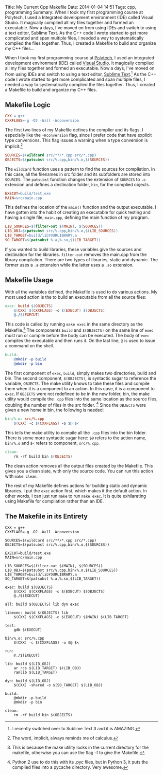 Title: My Current Cpp Makefile
Date: 2014-01-04 14:51
Tags: cpp, programming
Summary: When I took my first programming course at Polytech, I used a Integrated development environment (IDE) called Visual Studio. It magically complied all my files together and formed an executable. Now a days, I've moved on from using IDEs and switch to using a text editor, Sublime Text. As the C++ code I wrote started to get more complicated and span multiple files, I needed a way to systematically complied the files together. Thus, I created a Makefile to build and organize my C++ files...

When I took my first programming course at <a href="http://engineering.nyu.edu/" target="_blank">Polytech</a>, I used an integrated development environment (IDE) called <a href="http://www.visualstudio.com/" target="_blank">Visual Studio</a>. It magically complied all my files together and formed an executable. Now a days, I've moved on from using IDEs and switch to using a text editor, <a href="http://www.sublimetext.com/" target="_blank">Sublime Text</a>.[^sublimetext] As the C++ code I wrote started to get more complicated and span multiple files, I needed a way to systematically complied the files together. Thus, I created a Makefile to build and organize my C++ files.

<!-- > This is a blockquote with two paragraphs. Lorem ipsum dolor sit amet,
> consectetuer adipiscing elit. Aliquam hendrerit mi posuere lectus.
> Vestibulum enim wisi, viverra nec, fringilla in, laoreet vitae, risus.

!!! tip
    You should note that the title will be automatically capitalized.
    This is a blockquote with two paragraphs. Lorem ipsum dolor sit amet, -->

## Makefile Logic

```makefile
CXX = g++
CXXFLAGS=-g -O2 -Wall -Wconversion
```

The first two lines of my Makefile defines the complier and its flags. I especially like the `-Wconversion` flag, since I prefer code that have explicit type conversions. This flag issues a warning when a type conversion is implicit.[^diff]

```makefile
SOURCES=$(wildcard src/**/*.cpp src/*.cpp)
OBJECTS=$(patsubst src/%.cpp,bin/%.o,$(SOURCES))
```

The `wildcard` function uses a pattern to find the sources for compilation. In this case, all the filenames in src folder and its subfolders are stored into `SOURCES`. The `patsubst` function changes the extension of `SOURCES` to `.o` extension and defines a destination folder, `bin`, for the complied objects.

```makefile
EXECUT=build/test.exe
MAIN=src/main.cpp
```

This defines the location of the `main()` function and the output executable. I have gotten into the habit of creating an executable for quick testing and having a single file, `main.cpp`, defining the main function of my program.

```makefile
LIB_SOURCES=$(filter-out $(MAIN), $(SOURCES))
LIB_OBJ=$(patsubst src/%.cpp,bin/%.o,$(LIB_SOURCES))
LIB_TARGET=build/libYOURLIBRARY.a
SO_TARGET=$(patsubst %.a,%.so,$(LIB_TARGET))
```

If you wanted to build libraries, these variables give the sources and destination for the libraries. `filter-out` removes the main.cpp from the library compilation. There are two types of libraries, static and dynamic. The former uses a `.a` extension while the latter uses a `.so` extension.

## Makefile Usage

With all the variables defined, the Makefile is used to do various actions. My most used action is the to build an executable from all the source files:

```makefile
exec: build $(OBJECTS)
    $(CXX) $(CXXFLAGS) -o $(EXECUT) $(OBJECTS)
    @./$(EXECUT)
```

This code is called by running `make exec` in the same directory as the Makefile.[^makefile] The components `build` and `$(OBJECTS)` on the same line of `exec` must run or compile before the body can be executed. The body of `exec` compiles the executable and then runs it. On the last line, `@` is used to issue a command on the shell.

```makefile
build:
    @mkdir -p build
    @mkdir -p bin
```

The first component of `exec`, `build`, simply makes two directories, build and bin. The second component, `$(OBJECTS)`, is syntactic sugar to reference the variable, `OBJECTS`. The make utility knows to take these files and compile them when it is a component to an action. In this case, it is a component to `exec`. If `OBJECTS` were not redefined to be in the new folder, bin, the make utility would compile the `.cpp` files into the same location as the source files, doubling the number of files in the src folder. [^pycache] Since the `OBJECTS` were given a new home in bin, the following is needed:

```makefile
bin/%.o: src/%.cpp
    $(CXX) -c $(CXXFLAGS) -o $@ $<
```

This tells the make utility to compile all the `.cpp` files into the bin folder. There is some more syntactic sugar here: `$@` refers to the action name, `bin/%.o` and `$<` refers to component, `src/%.cpp`.

```makefile
clean:
    rm -rf build bin $(OBJECTS)
```

The clean action removes all the output files created by the Makefile. This gives you a clean slate, with only the source code. You can run this action with `make clean`.

The rest of my Makefile defines actions for building static and dynamic libraries. I put the `exec` action first, which makes it the default action. In other words, I can just run `make` to run `make exec`. It is quite exhilarating using Makefile for compilation rather than an IDE.

## The Makefile in its Entirety

```{makefile}
CXX = g++
CXXFLAGS=-g -O2 -Wall -Wconversion

SOURCES=$(wildcard src/**/*.cpp src/*.cpp)
OBJECTS=$(patsubst src/%.cpp,bin/%.o,$(SOURCES))

EXECUT=build/test.exe
MAIN=src/main.cpp

LIB_SOURCES=$(filter-out $(MAIN), $(SOURCES))
LIB_OBJ=$(patsubst src/%.cpp,bin/%.o,$(LIB_SOURCES))
LIB_TARGET=build/libYOURLIBRARY.a
SO_TARGET=$(patsubst %.a,%.so,$(LIB_TARGET))

exec: build $(OBJECTS)
    $(CXX) $(CXXFLAGS) -o $(EXECUT) $(OBJECTS)
    @./$(EXECUT)

all: build $(OBJECTS) lib dyn exec

libexec: build $(OBJECTS) lib
    $(CXX) $(CXXFLAGS) -o $(EXECUT) $(MAIN) $(LIB_TARGET)

test:
    gdb $(EXECUT)

bin/%.o: src/%.cpp
    $(CXX) -c $(CXXFLAGS) -o $@ $<

run:
    @./$(EXECUT)

lib: build $(LIB_OBJ)
    ar rcs $(LIB_TARGET) $(LIB_OBJ)
    ranlib $(LIB_TARGET)

dyn: build $(LIB_OBJ)
    $(CXX) -shared -o $(SO_TARGET) $(LIB_OBJ)

build:
    @mkdir -p build
    @mkdir -p bin

clean:
    rm -rf build bin $(OBJECTS)
```

[^sublimetext]: I recently switched over to Sublime Text 3 and it is AMAZING.

[^diff]: The word, implicit, always reminds me of calculus.

[^makefile]: This is because the make utility looks in the current directory for the makefile, otherwise you can use the flag -f to give the Makefile.

[^pycache]: Python 2 use to do this with its .pyc files, but in Python 3, it puts the complied files into a pycache directory. Very awesome.
